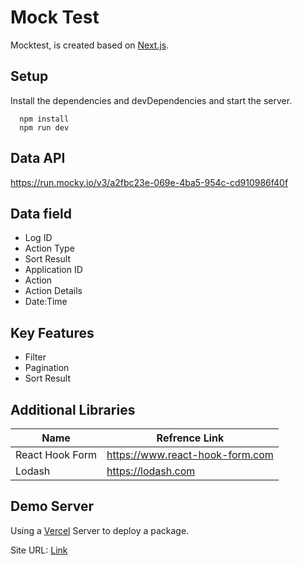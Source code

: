# Mock Test

Mocktest, is created based on [Next.js](https://nextjs.org/).


## Setup
Install the dependencies and devDependencies and start the server.

```
  npm install
  npm run dev
```

## Data API
https://run.mocky.io/v3/a2fbc23e-069e-4ba5-954c-cd910986f40f

## Data field
* Log ID  
* Action Type
* Sort Result
* Application ID 
* Action 
* Action Details
* Date:Time 


## Key Features

* Filter 
* Pagination
* Sort Result



## Additional Libraries

| Name | Refrence Link |
| ------ | ------ |
| React Hook Form | https://www.react-hook-form.com |
| Lodash | https://lodash.com |

## Demo Server

Using a [Vercel](https://vercel.com) Server  to deploy a package.

Site URL: [Link](https://mock-test-sigma.vercel.app)



